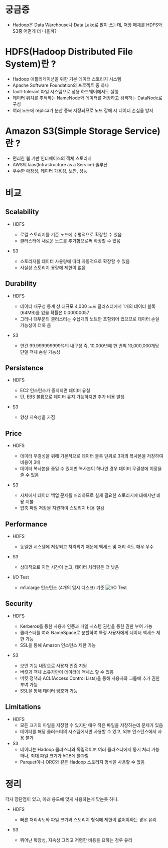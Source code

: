 # 궁금증
- Hadoop은 Data Warehouse나 Data Lake로 많이 쓰는데, 저장 매체를 HDFS와 S3중 어떤게 더 나을까?

# HDFS(Hadoop Distributed File System)란 ?
- Hadoop 애플리케이션을 위한 기본 데이터 스토리지 시스템 
- Apache Software Foundation의 프로젝트 중 하나
- fault-tolerant 파일 시스템으로 상용 하드웨어에서도 실행
- 데이터 위치를 추적하는 NameNode와 데이터를 저장하고 검색하는 DataNode로 구성
- 여러 노드에 replica가 분산 중복 저장되므로 노드 장애 시 데이터 손실을 방지


# Amazon S3(Simple Storage Service)란 ?
- 편리한 웹 기반 인터페이스의 객체 스토리지
- AWS의 laas(Infrastructure as a Service) 솔루션
- 우수한 확장성, 데이터 가용성, 보안, 성능

# 비교

## Scalability

- HDFS
    - 로컬 스토리지를 기존 노드에 수평적으로 확장할 수 있음
    - 클러스터에 새로운 노드를 추가함으로써 확장할 수 있음

- S3
    - 스토리지를 데이터 사용량에 따라 자동적으로 확장할 수 있음
    - 사실상 스토리지 용량에 제한이 없음

## Durability

- HDFS
    - 데이터 내구성 통계 상 대규모 4,000 노드 클러스터에서 1개의 데이터 블록(64MB)를 잃을 확률은 0.00000057
    - 그러나 대부분의 클러스터는 수십개의 노트만 포함되어 있으므로 데이터 손실 가능성이 더욱 큼

- S3
    - 연간 99.999999999%의 내구성 즉, 10,000년에 한 번씩 10,000,000개당 단일 객체 손실 가능성

## Persistence

- HDFS
    - EC2 인스턴스가 중지되면 데이터 유실
    - 단, EBS 볼륨으로 데이터 유지 가능하지만 추가 비용 발생

- S3
    - 항상 지속성을 가짐

## Price

- HDFS
    - 데이터 무결성을 위해 기본적으로 데이터 블록 단위로 3개의 복사본을 저장하여 비용이 3배
    - 데이터 복사본을 줄일 수 있지만 복사본이 하나인 경우 데이터 무결성에 지장을 줄 수 있음

- S3
    - 자체에서 데이터 백업 문제를 처리하므로 실제 필요한 스토리지에 대해서만 비용 지불
    - 압축 파일 저장을 지원하여 스토리지 비용 절감

## Performance

- HDFS
    - 동일한 시스템에 저장되고 처리되기 때문에 액세스 및 처리 속도 매우 우수

- S3
    - 상대적으로 지연 시간이 높고, 데이터 처리량은 더 낮음

- I/O Test
    - m1.xlarge 인스턴스 (4개의 임시 디스크) 기준
![I/O Test](https://user-images.githubusercontent.com/60086878/102498086-de261880-40bc-11eb-9cb8-8308d1783eac.png)

## Security

- HDFS
    - Kerberos를 통한 사용자 인증과 파일 시스템 권한을 통한 권한 부여 가능
    - 클러스터를 여러 NameSpace로 분할하여 특정 사용자에게 데이터 액세스 제한 가능
    - SSL을 통해 Amazon 인스턴스 제한 가능

- S3
    - 보인 기능 내장으로 사용자 인증 지원
    - 버킷과 객체 소유자만이 데이터에 액세스 할 수 있음
    - 버킷 정책과 ACL(Access Control Lists)을 통해 사용자와 그룹에 추가 권한 부여 가능
    - SSL을 통해 데이터 암호화 가능

## Limitations

- HDFS
    - 모든 크기의 파일을 저장할 수 있지만 매우 작은 파일을 저장하는데 문제가 있음
    - 데이터를 해당 클러스터의 시스템에서만 사용할 수 있고, 외부 인스턴스에서 사용 불가
- S3
    - 데이터는 Hadoop 클러스터와 독립적이며 여러 클러스터에서 동시 처리 가능하나, 최대 파일 크기가 5GB에 불과함 
    - Parquet이나 ORC와 같은 Hadoop 스토리지 형식을 사용할 수 없음

# 정리

 각자 장단점이 있고, 아래 용도에 맞게 사용하는게 맞는듯 하다.
 
- HDFS
    - 빠른 처리속도와 파일 크기와 스토리지 형식에 제한이 없어야하는 경우 유리
    
- S3
    - 뛰어난 확장성, 지속성 그리고 저렴한 비용을 요하는 경우 유리

